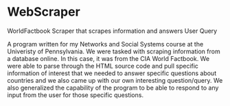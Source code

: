 # WebScraper
WorldFactbook Scraper that scrapes information and answers User Query

A program written for my Networks and Social Systems course at the Univeristy of Pennsylvania. We were tasked with scraping information
from a database online. In this case, it was from the CIA World Factbook. We were able to parse through the HTML source code and
pull specific information of interest that we needed to answer specific questions about countries and we also came up with our own
interesting question/query. We also generalized the capability of the program to be able to respond to any input from the user for those
specific questions.

